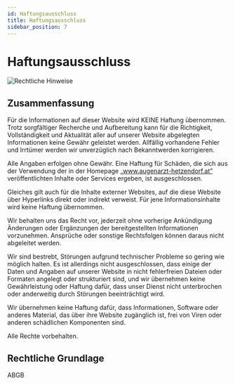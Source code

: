 ```yaml
---
id: Haftungsausschluss
title: Haftungsausschluss
sidebar_position: 7
---
```


# Haftungsausschluss

![Rechtliche Hinweise](/Bilder/Rechtliche-Hinweise-Bild-5.png)

## Zusammenfassung 

Für die Informationen auf dieser Website wird KEINE Haftung übernommen. Trotz sorgfältiger Recherche und Aufbereitung kann für die Richtigkeit, Vollständigkeit und Aktualität aller auf unserer Website abgelegten Informationen keine Gewähr geleistet werden. Allfällig vorhandene Fehler und Irrtümer werden wir unverzüglich nach Bekanntwerden korrigieren.

Alle Angaben erfolgen ohne Gewähr. Eine Haftung für Schäden, die sich aus der Verwendung der in der Homepage „www.augenarzt-hetzendorf.at” veröffentlichten Inhalte oder Services ergeben, ist ausgeschlossen.

Gleiches gilt auch für die Inhalte externer Websites, auf die diese Website über Hyperlinks direkt oder indirekt verweist. Für jene Informationsinhalte wird keine Haftung übernommen.

Wir behalten uns das Recht vor, jederzeit ohne vorherige Ankündigung Änderungen oder Ergänzungen der bereitgestellten Informationen vorzunehmen. Ansprüche oder sonstige  Rechtsfolgen können daraus nicht abgeleitet werden.

Wir sind bestrebt, Störungen aufgrund technischer Probleme so gering wie möglich halten. Es ist allerdings nicht ausgeschlossen, dass einige der Daten und Angaben auf unserer Website in nicht fehlerfreien Dateien oder Formaten angelegt oder strukturiert sind, und wir übernehmen keine Gewährleistung oder Haftung  dafür, dass unser Dienst nicht unterbrochen oder anderweitig durch  Störungen beeinträchtigt wird.

Wir übernehmen keine Haftung dafür, dass Informationen, Software oder anderes Material, das über ihre Website zugänglich ist, frei von Viren oder anderen schädlichen Komponenten  sind.

Alle Rechte vorbehalten.

## Rechtliche Grundlage

ABGB
